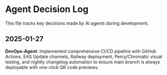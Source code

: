 # Agent Decision Log

This file tracks key decisions made by AI agents during development.

## 2025-01-27

**DevOps-Agent**: Implemented comprehensive CI/CD pipeline with GitHub Actions, EAS Update channels, Railway deployment, Percy/Chromatic visual testing, and nightly changelog automation to ensure main branch is always deployable with one-click QR code previews.